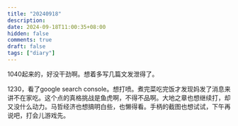 ```yaml
---
title: "20240918"
description: 
date: 2024-09-18T11:00:35+08:00
hidden: false
comments: true
draft: false
tags: ["diary"]
---
```

1040起来的，好没干劲啊。想着多写几篇文发泄得了。

1230，看了google search console。想打喷。煮完菜吃完饭才发现妈发了消息来讲不在家吃。这个点的真格挑战是鱼虎啊，不得不品啊。大地之章也想继续打，却又没什么动力。马哲经济也想搞明白些，也懒得看。手柄的截图也想试试，下午再说吧，打会儿游戏先。
